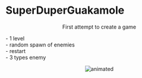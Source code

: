 # SuperDuperGuakamole
<p align="center">
    First attempt to create a game
</p>
- 1 level <br /> - random spawn of enemies <br /> - restart <br /> - 3 types enemy
<p align="center">
  <img src="gif/teset.gif" alt="animated" />
</p>

